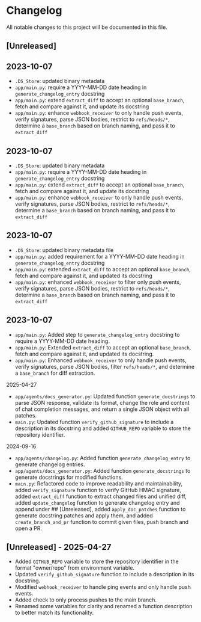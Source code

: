 # Changelog

All notable changes to this project will be documented in this file.

## [Unreleased]
## 2023-10-07
- `.DS_Store`: updated binary metadata  
- `app/main.py`: require a YYYY-MM-DD date heading in `generate_changelog_entry` docstring  
- `app/main.py`: extend `extract_diff` to accept an optional `base_branch`, fetch and compare against it, and update its docstring  
- `app/main.py`: enhance `webhook_receiver` to only handle push events, verify signatures, parse JSON bodies, restrict to `refs/heads/*`, determine a `base_branch` based on branch naming, and pass it to `extract_diff`

## 2023-10-07
- `.DS_Store`: updated binary metadata  
- `app/main.py`: require a YYYY-MM-DD date heading in `generate_changelog_entry` docstring  
- `app/main.py`: extend `extract_diff` to accept an optional `base_branch`, fetch and compare against it, and update its docstring  
- `app/main.py`: enhance `webhook_receiver` to only handle push events, verify signatures, parse JSON bodies, restrict to `refs/heads/*`, determine a `base_branch` based on branch naming, and pass it to `extract_diff`

## 2023-10-07
- `.DS_Store`: updated binary metadata file  
- `app/main.py`: added requirement for a YYYY-MM-DD date heading in `generate_changelog_entry` docstring  
- `app/main.py`: extended `extract_diff` to accept an optional `base_branch`, fetch and compare against it, and updated its docstring  
- `app/main.py`: enhanced `webhook_receiver` to filter only push events, verify signatures, parse JSON bodies, restrict to `refs/heads/*`, determine a `base_branch` based on branch naming, and pass it to `extract_diff`

## 2023-10-07
- `app/main.py`: Added step to `generate_changelog_entry` docstring to require a YYYY-MM-DD date heading.  
- `app/main.py`: Extended `extract_diff` to accept an optional `base_branch`, fetch and compare against it, and updated its docstring.  
- `app/main.py`: Enhanced `webhook_receiver` to only handle push events, verify signatures, parse JSON bodies, filter `refs/heads/*`, and determine a `base_branch` for diff extraction.

2025-04-27
* `app/agents/docs_generator.py`: Updated function `generate_docstrings` to parse JSON response, validate its format, change the role and content of chat completion messages, and return a single JSON object with all patches.
* `main.py`: Updated function `verify_github_signature` to include a description in its docstring and added `GITHUB_REPO` variable to store the repository identifier.

2024-09-16
* `app/agents/changelog.py`: Added function `generate_changelog_entry` to generate changelog entries.
* `app/agents/docs_generator.py`: Added function `generate_docstrings` to generate docstrings for modified functions.
* `main.py`: Refactored code to improve readability and maintainability, added `verify_signature` function to verify GitHub HMAC signature, added `extract_diff` function to extract changed files and unified diff, added `update_changelog` function to generate changelog entry and append under ## [Unreleased], added `apply_doc_patches` function to generate docstring patches and apply them, and added `create_branch_and_pr` function to commit given files, push branch and open a PR.

## [Unreleased] - 2025-04-27
- Added `GITHUB_REPO` variable to store the repository identifier in the format "owner/repo" from environment variable.
- Updated `verify_github_signature` function to include a description in its docstring.
- Modified `webhook_receiver` to handle ping events and only handle push events.
- Added check to only process pushes to the main branch.
- Renamed some variables for clarity and renamed a function description to better match its functionality.

